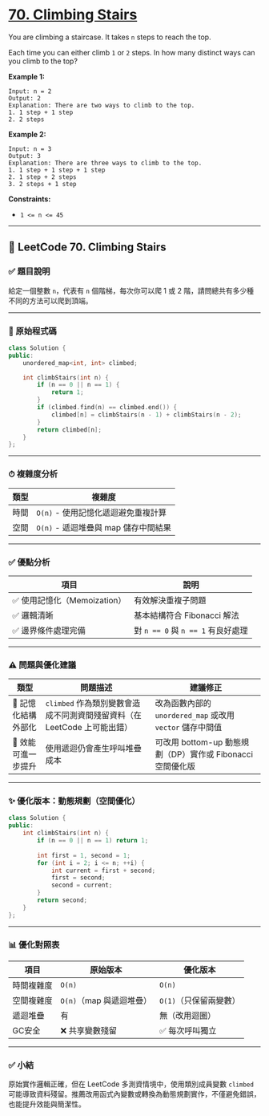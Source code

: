# [70. Climbing Stairs](https://leetcode.com/problems/climbing-stairs/description/)

You are climbing a staircase. It takes <code>n</code> steps to reach the top.

Each time you can either climb <code>1</code> or <code>2</code> steps. In how many distinct ways can you climb to the top?

**Example 1:** 

```
Input: n = 2
Output: 2
Explanation: There are two ways to climb to the top.
1. 1 step + 1 step
2. 2 steps
```

**Example 2:** 

```
Input: n = 3
Output: 3
Explanation: There are three ways to climb to the top.
1. 1 step + 1 step + 1 step
2. 1 step + 2 steps
3. 2 steps + 1 step
```

**Constraints:** 

- <code>1 <= n <= 45</code>

---

## 🧗 LeetCode 70. Climbing Stairs

### ✅ 題目說明

給定一個整數 `n`，代表有 `n` 個階梯，每次你可以爬 1 或 2 階，請問總共有多少種不同的方法可以爬到頂端。

---

### 📌 原始程式碼

```cpp
class Solution {
public:
    unordered_map<int, int> climbed;

    int climbStairs(int n) {
        if (n == 0 || n == 1) {
            return 1;
        }
        if (climbed.find(n) == climbed.end()) {
            climbed[n] = climbStairs(n - 1) + climbStairs(n - 2);
        }
        return climbed[n];
    }
};
```

---

### ⏱ 複雜度分析

| 類型 | 複雜度                       |
| -- | ------------------------- |
| 時間 | `O(n)` - 使用記憶化遞迴避免重複計算    |
| 空間 | `O(n)` - 遞迴堆疊與 map 儲存中間結果 |

---

### ✅ 優點分析

| 項目                   | 說明                          |
| -------------------- | --------------------------- |
| ✅ 使用記憶化（Memoization） | 有效解決重複子問題                   |
| ✅ 邏輯清晰               | 基本結構符合 Fibonacci 解法         |
| ✅ 邊界條件處理完備           | 對 `n == 0` 與 `n == 1` 有良好處理 |

---

### ⚠️ 問題與優化建議

| 類型          | 問題描述                                           | 建議修正                                       |
| ----------- | ---------------------------------------------- | ------------------------------------------ |
| 🧠 記憶化結構外部化 | `climbed` 作為類別變數會造成不同測資間殘留資料（在 LeetCode 上可能出錯） | 改為函數內部的 `unordered_map` 或改用 `vector` 儲存中間值 |
| 🚀 效能可進一步提升 | 使用遞迴仍會產生呼叫堆疊成本                                 | 可改用 bottom-up 動態規劃（DP）實作或 Fibonacci 空間優化版  |

---

### ✨ 優化版本：動態規劃（空間優化）

```cpp
class Solution {
public:
    int climbStairs(int n) {
        if (n == 0 || n == 1) return 1;
        
        int first = 1, second = 1;
        for (int i = 2; i <= n; ++i) {
            int current = first + second;
            first = second;
            second = current;
        }
        return second;
    }
};
```

---

### 📊 優化對照表

| 項目    | 原始版本              | 優化版本           |
| ----- | ----------------- | -------------- |
| 時間複雜度 | `O(n)`            | `O(n)`         |
| 空間複雜度 | `O(n)`（map 與遞迴堆疊） | `O(1)`（只保留兩變數） |
| 遞迴堆疊  | 有                 | 無（改用迴圈）        |
| GC安全  | ❌ 共享變數殘留          | ✅ 每次呼叫獨立       |

---

### ✅ 小結

原始實作邏輯正確，但在 LeetCode 多測資情境中，使用類別成員變數 `climbed` 可能導致資料殘留。推薦改用函式內變數或轉換為動態規劃實作，不僅避免錯誤，也能提升效能與簡潔性。
